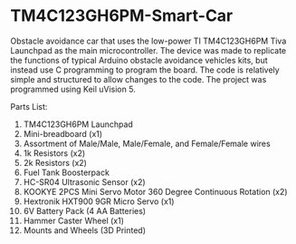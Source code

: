 # TM4C123GH6PM-Smart-Car
Obstacle avoidance car that uses the low-power TI TM4C123GH6PM Tiva Launchpad as the main microcontroller. The device was made to 
replicate the functions of typical Arduino obstacle avoidance vehicles kits, but instead use C programming to program the board. 
The code is relatively simple and structured to allow changes to the code. The project was programmed using Keil uVision 5.

Parts List:
1) TM4C123GH6PM Launchpad
2) Mini-breadboard (x1)
3) Assortment of Male/Male, Male/Female, and Female/Female wires
4) 1k Resistors (x2)
5) 2k Resistors (x2)
6) Fuel Tank Boosterpack
7) HC-SR04 Ultrasonic Sensor (x2)
8) KOOKYE 2PCS Mini Servo Motor 360 Degree Continuous Rotation (x2)
9) Hextronik HXT900 9GR Micro Servo (x1)
10) 6V Battery Pack (4 AA Batteries)
11) Hammer Caster Wheel (x1)
12) Mounts and Wheels (3D Printed)
